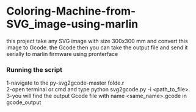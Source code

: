 # Coloring-Machine-from-SVG_image-using-marlin
this project take any SVG image with size 300x300 mm and convert this image to Gcode. the Gcode then you can take the output file and send it serially to marlin firmware using pronterface 

### Running the script
1-navigate to the py-svg2gcode-master folde.r\
2-open terminal or cmd and type python svg2gcode.py -i <path_to_file>.\
3-you will find the output Gcode file with name <same_name>.gcode in gcode_output
